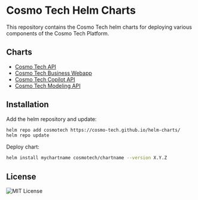 # Cosmo Tech Helm Charts

This repository contains the Cosmo Tech helm charts for deploying various components of the Cosmo Tech Platform.

## Charts

- [Cosmo Tech API](charts/cosmotech-api)
- [Cosmo Tech Business Webapp](charts/cosmotech-business-webapp)
- [Cosmo Tech Copilot API](charts/cosmotech-copilot-api)
- [Cosmo Tech Modeling API](charts/cosmotech-modeling-api)

## Installation

Add the helm repository and update:
```bash
helm repo add cosmotech https://cosmo-tech.github.io/helm-charts/
helm repo update
```

Deploy chart:
```bash
helm install mychartname cosmotech/chartname --version X.Y.Z
```

## License
![MIT License](LICENSE)